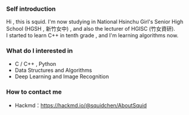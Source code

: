 ### Self introduction
Hi , this is squid. I'm now studying in National Hsinchu Girl's Senior High School (HGSH , 新竹女中) , and also the lecturer of HGISC (竹女資研).<br>
I started to learn C++ in tenth grade , and I'm learning algorithms now.

### What do I interested in
- C / C++ , Python
- Data Structures and Algorithms
- Deep Learning and Image Recognition

### How to contact me
- Hackmd：https://hackmd.io/@squidchen/AboutSquid

